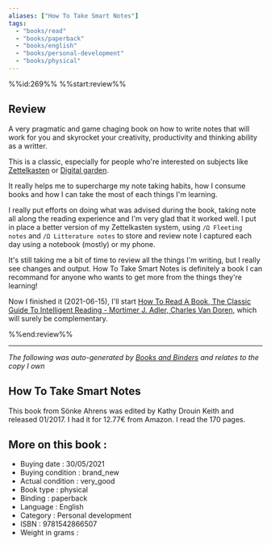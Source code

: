 ```yaml
---
aliases: ["How To Take Smart Notes"] 
tags: 
  - "books/read" 
  - "books/paperback" 
  - "books/english"
  - "books/personal-development"
  - "books/physical"
---
```

%%id:269%%
%%start:review%%

## Review

A very pragmatic and game chaging book on how to write notes that will work for you and skyrocket your creativity, productivity and thinking ability as a writter. 

This is a classic, especially for people who're interested on subjects like [Zettelkasten](The%20zettelkasten%20method%20and%20how%20to%20take%20smart%20notes.md) or [Digital garden](Digital%20garden.md). 

It really helps me to supercharge my note taking habits, how I consume books and how I can take the most of each things I'm learning. 

I really put efforts on doing what was advised during the book, taking note all along the reading experience and I'm very glad that it worked well. I put in place a better version of my Zettelkasten system, using `/Ω Fleeting notes` and `/Ω Litterature notes` to store and review note I captured each day using a notebook (mostly) or my phone. 

It's still taking me a bit of time to review all the things I'm writing, but I really see changes and output. How To Take Smart Notes is definitely a book I can recommand for anyone who wants to get more from the things they're learning! 

Now I finished it (2021-06-15), I'll start [How To Read A Book, The Classic Guide To Intelligent Reading - Mortimer J. Adler, Charles Van Doren](How%20To%20Read%20A%20Book,%20The%20Classic%20Guide%20To%20Intelligent%20Reading%20-%20Mortimer%20J.%20Adler,%20Charles%20Van%20Doren.md), which will surely be complementary. 

%%end:review%%

---
_The following was auto-generated by [Books and Binders](Books%20and%20Binders.md) and relates to the copy I own_
## How To Take Smart Notes
This book from Sönke Ahrens was edited by Kathy Drouin Keith and released 01/2017. I had it for 12.77€ from Amazon. I read the 170 pages.

## More on this book :
- Buying date : 30/05/2021
- Buying condition : brand_new
- Actual condition : very_good
- Book type : physical
- Binding : paperback
- Language : English
- Category : Personal development
- ISBN : 9781542866507
- Weight in grams : 
